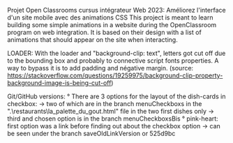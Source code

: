 

Projet Open Classrooms cursus intégrateur Web 2023: Améliorez l'interface d'un site mobile avec des animations CSS
This project is meant to learn building some simple animations in a website during the OpenClassroom program on web integration.
It is based on their design with a list of animations that should appear on the site when interacting.

LOADER:
With the loader and "background-clip: text",  letters got cut off due to the bounding box and probably to connective script fonts properties. A way to bypass it is to add padding and négative margin. (source: https://stackoverflow.com/questions/19259975/background-clip-property-background-image-is-being-cut-off)




Git/GitHub versions:
° There are 3 options for the layout of the dish-cards in checkbox:
    -> two of which are in the branch menuCheckboxs in the ".\restaurants\la_palette_du_gout.html" file
    in the two first dishes only
    -> third and chosen option is in the branch menuCheckboxsBis
° pink-heart: first option was a link before finding out about the checkbox option
    -> can be seen under the branch saveOldLinkVersion or 525d9bc
